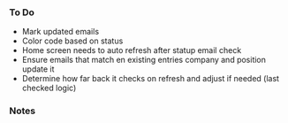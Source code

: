 ### To Do
- Mark updated emails
- Color code based on status
- Home screen needs to auto refresh after statup email check
- Ensure emails that match en existing entries company and position update it 
- Determine how far back it checks on refresh and adjust if needed (last checked logic)

### Notes
